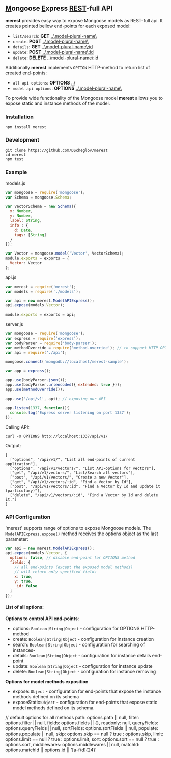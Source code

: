 ## <u>M</u>ongoose <u>E</u>xpress <u>REST</u>-full API

**merest** provides easy way to expose Mongoose models as REST-full api. It creates pointed bellow end-points for each exposed model:
 - `list/search`: **GET** [..\model-plural-name\\]()
 - `create`: **POST** [..\model-plural-name\\]()
 - `details`: **GET** [..\model-plural-name\\:id]()
 - `update`: **POST** [..\model-plural-name\\:id]()
 - `delete`: **DELETE** [..\model-plural-name\\:id]()

 Additionally **merest** implements `OPTION` HTTP-method to return list of created end-points:
 - `all api options`: **OPTIONS** [..\\]()
 - `model api options`: **OPTIONS** [..\model-plural-name\\]()

To provide wide functionality of the Mongoose model **merest** allows you to expose static and instance methods of the model.

### Installation
```shell
npm install merest
```

### Development
```shell
git clone https://github.com/DScheglov/merest
cd merest
npm test
```

### Example
models.js
```javascript
var mongoose = require('mongoose');
var Schema = mongoose.Schema;

var VectorSchema = new Schema({
  x: Number,
  y: Number,
  label: String,
  info : {
    d: Date,
    tags: [String]
  }
});

var Vector = mongoose.model('Vector', VectorSchema);
module.exports = exports = {
  Vector: Vector
};
```

api.js
```javascript
var merest = require('merest');
var models = require('./models');

var api = new merest.ModelAPIExpress();
api.expose(models.Vector);

module.exports = exports = api;
```
server.js
```javascript
var mongoose = require('mongoose');
var express = require('express');
var bodyParser = require('body-parser');
var methodOverride = require('method-override'); // to support HTTP OPTIONS
var api = require('./api');

mongoose.connect('mongodb://localhost/merest-sample');

var app = express();

app.use(bodyParser.json());
app.use(bodyParser.urlencoded({ extended: true }));
app.use(methodOverride());

app.use('/api/v1', api); // exposing our API

app.listen(1337, function(){
  console.log('Express server listening on port 1337');
});
```
Calling API:
```shell
curl -X OPTIONS http://localhost:1337/api/v1/
```
Output:
```shell
[
  ["options", "/api/v1/", "List all end-points of current application"],
  ["options", "/api/v1/vectors/", "List API-options for vectors"],
  ["get", "/api/v1/vectors/", "List/Search all vectors"],
  ["post", "/api/v1/vectors/", "Create a new Vector"],
  ["get", "/api/v1/vectors/:id", "Find a Vector by Id"],
  ["post", "/api/v1/vectors/:id", "Find a Vector by Id and update it (particulary)"],
  ["delete", "/api/v1/vectors/:id", "Find a Vector by Id and delete it."]
]
```

### API Configuration
'merest' supports range of options to expose Mongoose models.
The `ModelAPIExpress.expose()` method receives the options object as the last parameter:
```javascript
var api = new merest.ModelAPIExpress();
api.expose(models.Vector, {
  options: false, // disable end-point for OPTIONS method
  fields: {
    // all end-points (except the exposed model methods)
    // will return only specified fields
    x: true,
    y: true,
    _id: false
  }
});
```

#### List of all options:

**Options to control API end-points**:
 - options: `Boolean|String|Object` -  configuration for OPTIONS HTTP-method
 - create: `Boolean|String|Object` - configuration for Instance creation
 - search: `Boolean|String|Object` - configuration for searching of instances-
 - details: `Boolean|String|Object` - configuration for instance details end-point
 - update: `Boolean|String|Object` - configuration for instance update
 - delete: `Boolean|String|Object` - configuration for instance removing

 **Options for model methods exposition**
 - expose: `Object` - configuration for end-points that expose the instance methods defined on its schema
 - exposeStatic:`Object` - configuration for end-points that expose static model methods defined on its schema.

// default options for all methods
path: options.path || null,
filter: options.filter || null,
fields: options.fields || {},
readonly: null,
queryFields: options.queryFields || null,
sortFields: options.sortFields || null,
populate: options.populate || null,
skip: options.skip == null ? true : options.skip,
limit: options.limit == null ? true : options.limit,
sort: options.sort == null ? true : options.sort,
middlewares: options.middlewares || null,
matchId: options.matchId || options.id || '[a-f\\d]{24}'
